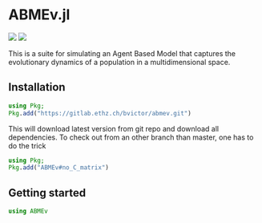 # ABMEv.jl
[![](https://img.shields.io/badge/docs-stable-blue.svg)](https://vboussange.github.io/ABMEv.jl/stable)
[![](https://img.shields.io/badge/docs-dev-blue.svg)](https://vboussange.github.io/ABMEv.jl/dev)

This is a suite for simulating an Agent Based Model that captures the evolutionary dynamics of a population in a multidimensional space.

## Installation
```julia
using Pkg;
Pkg.add("https://gitlab.ethz.ch/bvictor/abmev.git")
```
This will download latest version from git repo and download all dependencies.
To check out from an other branch than master, one has to do the trick
```julia
using Pkg;
Pkg.add("ABMEv#no_C_matrix")
```
## Getting started
```julia
using ABMEv
```
